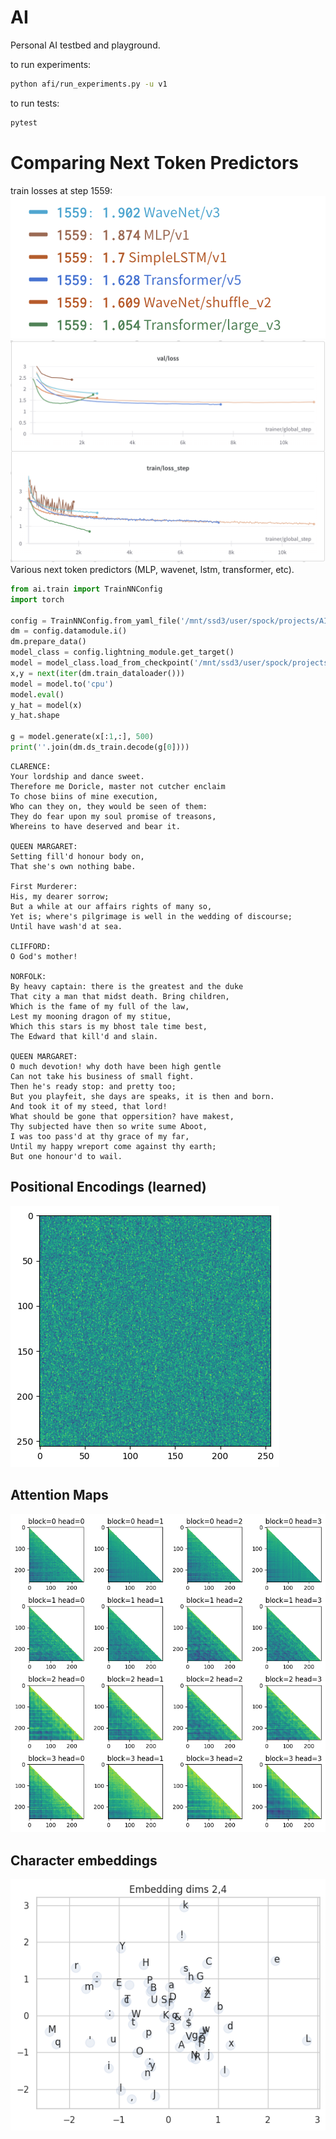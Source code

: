 # AI
Personal AI testbed and playground.

to run experiments:
```bash
python afi/run_experiments.py -u v1
```

to run tests:
```bash
pytest
```

# Comparing Next Token Predictors

train losses at step 1559:
![WandB](images/legend.png)
![WandB](images/loss_curves.png)
Various next token predictors (MLP, wavenet, lstm, transformer, etc).

```python
from ai.train import TrainNNConfig
import torch

config = TrainNNConfig.from_yaml_file('/mnt/ssd3/user/spock/projects/AI/experiments/next_token/Transformer/v5/train.config')
dm = config.datamodule.i()
dm.prepare_data()
model_class = config.lightning_module.get_target()
model = model_class.load_from_checkpoint('/mnt/ssd3/user/spock/projects/AI/experiments/next_token/Transformer/v5//checkpoints/epoch0__step3600.ckpt')
x,y = next(iter(dm.train_dataloader()))
model = model.to('cpu')
model.eval()
y_hat = model(x)
y_hat.shape

g = model.generate(x[:1,:], 500)
print(''.join(dm.ds_train.decode(g[0])))
```

```
CLARENCE:
Your lordship and dance sweet.
Therefore me Doricle, master not cutcher enclaim
To chose biins of mine execution,
Who can they on, they would be seen of them:
They do fear upon my soul promise of treasons,
Whereins to have deserved and bear it.

QUEEN MARGARET:
Setting fill'd honour body on,
That she's own nothing babe.

First Murderer:
His, my dearer sorrow;
But a while at our affairs rights of many so,
Yet is; where's pilgrimage is well in the wedding of discourse;
Until have wash'd at sea.

CLIFFORD:
O God's mother!

NORFOLK:
By heavy captain: there is the greatest and the duke
That city a man that midst death. Bring children,
Which is the fame of my full of the law,
Lest my mooning dragon of my stitue,
Which this stars is my bhost tale time best,
The Edward that kill'd and slain.

QUEEN MARGARET:
O much devotion! why doth have been high gentle
Can not take his business of small fight.
Then he's ready stop: and pretty too;
But you playfeit, she days are speaks, it is then and born.
And took it of my steed, that lord!
What should be gone that oppersition? have makest,
Thy subjected have then so write sume Aboot,
I was too pass'd at thy grace of my far,
Until my happy wreport come against thy earth;
But one honour'd to wail.
```

## Positional Encodings (learned)
![WandB](images/positional_encodings.png)

## Attention Maps
![WandB](images/attention_maps.png)

## Character embeddings
![WandB](images/char_embeds.png)
